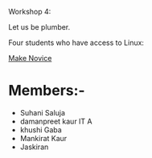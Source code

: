 Workshop 4:

Let us be plumber.

Four students who have access to Linux:

[Make Novice](https://swcarpentry.github.io/make-novice/)

# Members:- 
- Suhani Saluja
- damanpreet kaur IT A
- khushi Gaba
- Mankirat Kaur
- Jaskiran
